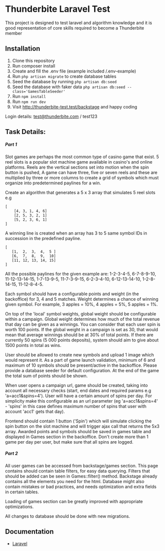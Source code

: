 # Thunderbite Laravel Test

This project is designed to test laravel and algorithm knowledge
and it is good representation of core skills required to become
a Thunderbite member 
## Installation

1. Clone this repository
1. Run composer install
1. Create and fill the .env file (example included /.env-example)
1. Run `php artisan migrate` to create database tables
1. Seed the database by running `php artisan db:seed`
1. Seed the database with faker data `php artisan db:seed --class='GamesTableSeeder'`
1. Run `npm install`
1. Run `npm run dev`
1. Visit http://thunderbite-test.test/backstage and happy coding

Login details: test@thunderbite.com / test123

## Task Details:

##### Part 1
Slot games are perhaps the most common type of casino game that exist. 5 reel slots is a popular slot machine game available in casino's 
and online platforms. Reels are the vertical sections set into motion when the spin button is pushed, A game can have three, 
five or seven reels and these are multiplied by three or more columns to create a grid of symbols which must organize into 
predetermined paylines for a win. 

Create an algorithm that generates a 5 x 3 array that simulates 5 reel slots e.g
```
[
    [4, 3, 1, 4, 6]
    [2, 5, 3, 2, 1]
    [5, 2, 3, 6, 1]
]  
```
A winning line is created when an array has 3 to 5 same symbol IDs in succession in the 
predefined payline. 
 ```
 [
    [1,  2,  3,  4,  5 ]
    [6,  7,  8,  9,  10]
    [11, 12, 13, 14, 15]
]
```

All the possible paylines for the given example are: 1-2-3-4-5, 6-7-8-9-10,
11-12-13-14-15, 1-7-13-9-5, 11-7-3-9-15, 6-2-3-4-10, 6-12-13-14-10, 1-2-8-14-15,
11-12-8-4-5.

Each symbol should have a configurable points and weight (in the backoffice) for 3, 4 and 5 matches.
Weight determines a chance of winning given symbol. 
For example, 3 apples = 10%, 4 apples = 5%, 5 apples = 1%. 

On top of the 'local' symbol weights, global weight should be configurable within a campaign.
Global weight determines how much of the total revenue that day can be given as a winnings.
You can consider that each user spin is worth 100 points. If the global weight in a campaign is set as 30, that
would mean that average winnings should be at 30% of total points.
If there are currently 50 spins (5 000 points deposits), system should aim to give about 1500 points
in total as wins. 

User should be allowed to create new symbols and upload 1 image which would represent it.
As a part of game launch validation, minimum of 6 and maximum of 10 symbols should be present/active in the
backoffice. Please provide a database seeder for default configuration.
At the end of the game the total sum of points should be shown.

When user opens a campaign url, game should be created, taking into account
 all necessary checks (start, end dates and required params e.g 'a=acc1&spins=4').
User will have a certain amount of spins per day. For simplicity make this 
configurable as an url parameter (eg 'a=acc1&spins=4' - 'spins' in
this case defines maximum number of spins that user with account 'acc1' gets that day).

Frontend should contain 1 button ('Spin') which will
 simulate clicking the spin button on the slot machine and will trigger ajax call that returns 
 the 5x3 array. Awarded points and symbols should be saved in games table and displayed in 
 Games section in the backoffice. Don't create more than 1 game per day per user, but make
sure that all spins are logged.

 ##### Part 2
 All user games can be accessed from backstage/games section.
 This page contains should contain table filters, for easy data querying.
 Filters that should be added can be seen in Games::filter() method.
Backstage already contains all the elements you need for the html.
 Database might also contain mistakes or bad practices, and needs optimization
 and extra fields in certain tables.
 
 Loading of games section can be greatly improved with
 appropriate optimizations.
 
 All changes to database should be done with new migrations.
 


## Documentation

- [Laravel](https://laravel.com/docs/8.x)
